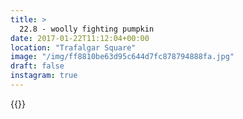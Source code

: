 ```yaml
---
title: >
  22.8 - woolly fighting pumpkin
date: 2017-01-22T11:12:04+00:00
location: "Trafalgar Square"
image: "/img/ff8810be63d95c644d7fc878794888fa.jpg"
draft: false
instagram: true
---
```


{{<photo src="/img/ff8810be63d95c644d7fc878794888fa.jpg">}}
